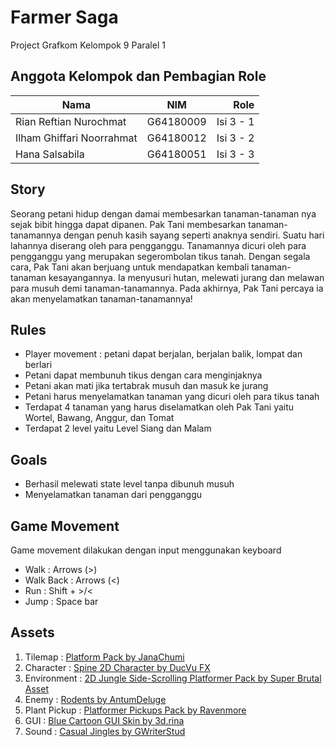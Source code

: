 # Farmer Saga
Project Grafkom Kelompok 9 Paralel 1

## Anggota Kelompok dan Pembagian Role
| Nama | NIM | Role |
| ----------- | :---------: | ----------: |
| Rian Reftian Nurochmat | G64180009 | Isi 3 - 1 |
| Ilham Ghiffari Noorrahmat | G64180012 | Isi 3 - 2 |
| Hana Salsabila | G64180051 | Isi 3 - 3 |

## Story
Seorang petani hidup dengan damai membesarkan tanaman-tanaman nya sejak bibit hingga dapat dipanen. Pak Tani membesarkan tanaman-tanamannya dengan penuh kasih sayang seperti anaknya sendiri. Suatu hari lahannya diserang oleh para pengganggu. Tanamannya dicuri oleh para pengganggu yang merupakan segerombolan tikus tanah. Dengan segala cara, Pak Tani akan berjuang untuk mendapatkan kembali tanaman-tanaman kesayangannya. Ia menyusuri hutan, melewati jurang dan melawan para musuh demi tanaman-tanamannya. Pada akhirnya, Pak Tani percaya ia akan menyelamatkan tanaman-tanamannya!

## Rules
- Player movement : petani dapat berjalan, berjalan balik, lompat dan berlari
- Petani dapat membunuh tikus dengan cara menginjaknya
- Petani akan mati jika tertabrak musuh dan masuk ke jurang
- Petani harus menyelamatkan tanaman yang dicuri oleh para tikus tanah
- Terdapat 4 tanaman yang harus diselamatkan oleh Pak Tani yaitu Wortel, Bawang, Anggur, dan Tomat
- Terdapat 2 level yaitu Level Siang dan Malam

## Goals
- Berhasil melewati state level tanpa dibunuh musuh
- Menyelamatkan tanaman dari pengganggu

## Game Movement
Game movement dilakukan dengan input menggunakan keyboard
- Walk : Arrows (>)
- Walk Back : Arrows (<)
- Run : Shift + >/<
- Jump : Space bar

## Assets
1. Tilemap : [Platform Pack by JanaChumi](https://opengameart.org/content/platform-pack-0)
2. Character : [Spine 2D Character by DucVu FX](https://assetstore.unity.com/packages/3d/animations/free-spine-2d-character-animation-177560)
3. Environment : [2D Jungle Side-Scrolling Platformer Pack by Super Brutal Asset](https://assetstore.unity.com/packages/2d/environments/2d-jungle-side-scrolling-platformer-pack-78506)
4. Enemy : [Rodents by AntumDeluge](https://opengameart.org/content/rodents-rat-rework)
5. Plant Pickup : [Platformer Pickups Pack by Ravenmore](https://opengameart.org/content/platformer-pickups-pack)
6. GUI : [Blue Cartoon GUI Skin by 3d.rina](https://assetstore.unity.com/packages/2d/gui/blue-cartoon-gui-skin-19535)
7. Sound : [Casual Jingles by GWriterStud](https://assetstore.unity.com/packages/audio/music/casual-jingles-022420-163758)

